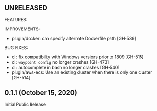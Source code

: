 ## UNRELEASED

FEATURES:

IMPROVEMENTS:

* plugin/docker: can specify alternate Dockerfile path [GH-539]

BUG FIXES:

* cli: fix compatibility with Windows versions prior to 1809 [GH-515]
* cli: `waypoint config` no longer crashes [GH-473]
* cli: autocomplete in bash no longer crashes [GH-540]
* plugin/aws-ecs: Use an existing cluster when there is only one cluster [GH-514]

## 0.1.1 (October 15, 2020)

Initial Public Release
